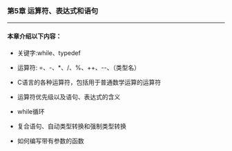 ### 第5章 运算符、表达式和语句
----

#### 本章介绍以下内容：

* 关键字:while、typedef

* 运算符: =、-、*、/、%、++、--、（类型名）

* C语言的各种运算符，包括用于普通数学运算的运算符

* 运算符优先级以及语句、表达式的含义

* while循环

* 复合语句、自动类型转换和强制类型转换

* 如何编写带有参数的函数

